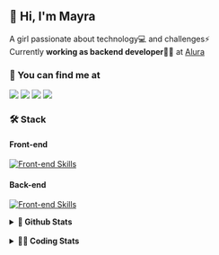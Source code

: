 ## 👋 Hi, I'm Mayra

A girl passionate about technology💻 and challenges⚡  
Currently **working as backend developer**👩‍💻 at [Alura](https://www.alura.com.br)   

### 💬 You can find me at

<a href="https://mayra.dev" target="_blank" rel="noopener"><img src="https://img.shields.io/badge/-mayra.dev-005FED?style=flat&logo=Google-chrome&logoColor=white"/></a>
<a href="https://linkedin.com/in/mayraamaral" target="_blank" rel="noopener"><img src="https://img.shields.io/badge/-/mayraamaral-0077B5?style=flat&logo=Linkedin&logoColor=white"/></a>
<a href="mailto:mayra@mayra.dev" target="_blank" rel="noopener"><img src="https://img.shields.io/badge/-mayra@mayra.dev-D14836?style=flat&logo=Gmail&logoColor=white"/></a>
<a href="" target="_blank" rel="noopener"><img src="https://img.shields.io/badge/-mayraamaral-7289DA?style=flat&logo=Discord&logoColor=white"/></a>

### 🛠️ Stack
#### Front-end

[![Front-end Skills](https://skillicons.dev/icons?i=react,next,angular,redux,styledcomponents,html,css,sass,js,ts,figma)](https://skillicons.dev)
#### Back-end

[![Front-end Skills](https://skillicons.dev/icons?i=java,spring,hibernate,aws,idea,postgres,mysql,git,linux,bash,nodejs,docker,kubernetes,jenkins)](https://skillicons.dev)


<details>
    <summary><strong>📌 Github Stats</strong></summary>
    <br />
    <div align="center">
        <table>
      <td><img height="160em" src="https://github-readme-stats.vercel.app/api?username=mayraamaral&show_icons=true&theme=algolia&hide_border=true&hide=stars&count_private=true" alt="Readme stats"></td>
      <td><img height="160em" src="https://github-readme-stats.vercel.app/api/top-langs/?username=mayraamaral&&layout=compact&&theme=algolia&hide_border=true&langs_count=6" alt="Language stats"></td>
       </table>
  </div> 
    

  <p align="center">
    <img src="https://github-readme-streak-stats.herokuapp.com?user=mayraamaral&theme=dark&hide_border=true&date_format=j%20M%5B%20Y%5D&locale=pt-br&background=050F2C&ring=0195DD&fire=23AA7D&currStreakLabel=23AA7D" alt="Streak stats">
  </p> 
</details>

<br />

<details>
  <summary><strong>👩‍💻 Coding Stats</strong></summary>
  <br />
  
  <!--START_SECTION:waka-->
![Code Time](http://img.shields.io/badge/Code%20Time-393%20hrs%206%20mins-blue)

**🐱 My GitHub Data** 

> 📦 582.6 kB Used in GitHub's Storage 
 > 
> 🏆 385 Contributions in the Year 2024
 > 
> 🚫 Not Opted to Hire
 > 
> 📜 55 Public Repositories 
 > 
> 🔑 30 Private Repositories 
 > 
**I'm an Early 🐤** 

```text
🌞 Morning                630 commits         ███░░░░░░░░░░░░░░░░░░░░░░   13.66 % 
🌆 Daytime                2464 commits        █████████████░░░░░░░░░░░░   53.43 % 
🌃 Evening                1313 commits        ███████░░░░░░░░░░░░░░░░░░   28.47 % 
🌙 Night                  205 commits         █░░░░░░░░░░░░░░░░░░░░░░░░   04.44 % 
```
📅 **I'm Most Productive on Wednesday** 

```text
Monday                   809 commits         ████░░░░░░░░░░░░░░░░░░░░░   17.54 % 
Tuesday                  745 commits         ████░░░░░░░░░░░░░░░░░░░░░   16.15 % 
Wednesday                988 commits         █████░░░░░░░░░░░░░░░░░░░░   21.42 % 
Thursday                 835 commits         █████░░░░░░░░░░░░░░░░░░░░   18.10 % 
Friday                   595 commits         ███░░░░░░░░░░░░░░░░░░░░░░   12.90 % 
Saturday                 264 commits         █░░░░░░░░░░░░░░░░░░░░░░░░   05.72 % 
Sunday                   376 commits         ██░░░░░░░░░░░░░░░░░░░░░░░   08.15 % 
```


📊 **This Week I Spent My Time On** 

```text
🕑︎ Time Zone: America/Sao_Paulo

💬 Programming Languages: 
Java                     6 hrs 32 mins       ████████████████████░░░░░   80.14 % 
Java Properties          32 mins             ██░░░░░░░░░░░░░░░░░░░░░░░   06.56 % 
Markdown                 21 mins             █░░░░░░░░░░░░░░░░░░░░░░░░   04.35 % 
JSP                      19 mins             █░░░░░░░░░░░░░░░░░░░░░░░░   04.02 % 
Properties               9 mins              ░░░░░░░░░░░░░░░░░░░░░░░░░   01.96 % 

🔥 Editors: 
Intellijidea             7 hrs 48 mins       ████████████████████████░   95.59 % 
VS Code                  21 mins             █░░░░░░░░░░░░░░░░░░░░░░░░   04.41 % 

💻 Operating System: 
Linux                    8 hrs 9 mins        █████████████████████████   100.00 % 
```

**I Mostly Code in Java** 

```text
Java                     122 repos           ███████░░░░░░░░░░░░░░░░░░   26.75 % 
HTML                     114 repos           ██████░░░░░░░░░░░░░░░░░░░   25.00 % 
JavaScript               101 repos           ██████░░░░░░░░░░░░░░░░░░░   22.15 % 
TypeScript               97 repos            █████░░░░░░░░░░░░░░░░░░░░   21.27 % 
C#                       1 repo              ░░░░░░░░░░░░░░░░░░░░░░░░░   00.22 % 
```




 Last Updated on 06/06/2024 19:06:11 UTC
<!--END_SECTION:waka-->

</details>
